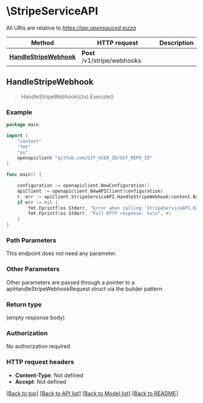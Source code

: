 # \StripeServiceAPI

All URIs are relative to *https://api.opensauced.pizza*

Method | HTTP request | Description
------------- | ------------- | -------------
[**HandleStripeWebhook**](StripeServiceAPI.md#HandleStripeWebhook) | **Post** /v1/stripe/webhooks | 



## HandleStripeWebhook

> HandleStripeWebhook(ctx).Execute()



### Example

```go
package main

import (
    "context"
    "fmt"
    "os"
    openapiclient "github.com/GIT_USER_ID/GIT_REPO_ID"
)

func main() {

    configuration := openapiclient.NewConfiguration()
    apiClient := openapiclient.NewAPIClient(configuration)
    r, err := apiClient.StripeServiceAPI.HandleStripeWebhook(context.Background()).Execute()
    if err != nil {
        fmt.Fprintf(os.Stderr, "Error when calling `StripeServiceAPI.HandleStripeWebhook``: %v\n", err)
        fmt.Fprintf(os.Stderr, "Full HTTP response: %v\n", r)
    }
}
```

### Path Parameters

This endpoint does not need any parameter.

### Other Parameters

Other parameters are passed through a pointer to a apiHandleStripeWebhookRequest struct via the builder pattern


### Return type

 (empty response body)

### Authorization

No authorization required

### HTTP request headers

- **Content-Type**: Not defined
- **Accept**: Not defined

[[Back to top]](#) [[Back to API list]](../README.md#documentation-for-api-endpoints)
[[Back to Model list]](../README.md#documentation-for-models)
[[Back to README]](../README.md)

